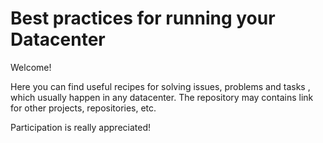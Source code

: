 # Best practices for running your Datacenter

Welcome!

Here you can find useful recipes for solving issues, problems and tasks , which usually  happen in any datacenter.
The repository may contains link for other projects, repositories, etc.

Participation is really appreciated!
